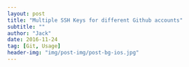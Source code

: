```yaml
---
layout: post
title: "Multiple SSH Keys for different Github accounts"
subtitle: ""
author: "Jack"
date: 2016-11-24
tag: [Git, Usage]
header-img: "img/post-img/post-bg-ios.jpg"
---
```




​